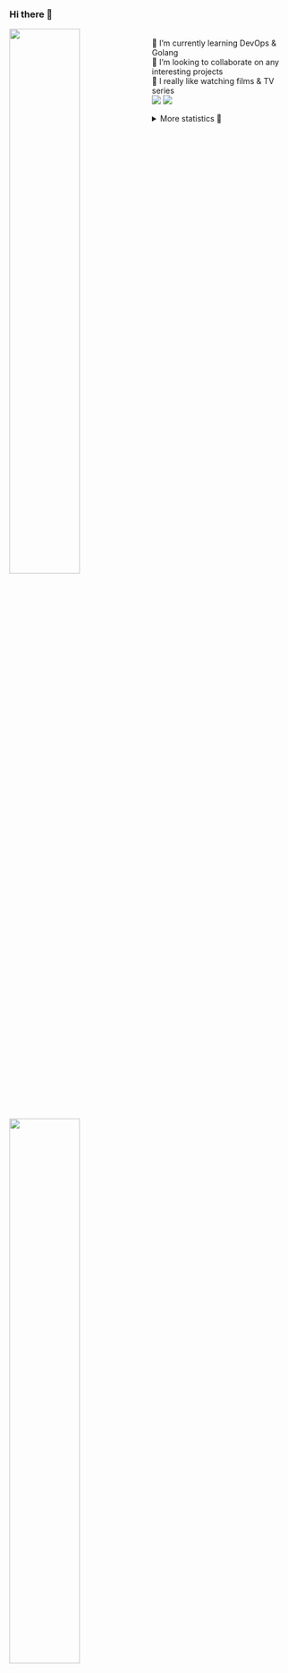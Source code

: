 ### Hi there 👋


[<img align="left" width="50%" src="https://github-readme-stats.vercel.app/api?username=rufusnufus&hide=issues&show_icons=true&count_private=true&theme=transparent&title_color=FF6F40&text_color=FBF9F8&icon_color=F48242&hide_border=true&hide_title=true#gh-dark-mode-only">](https://metrics.lecoq.io/rufusnufus#gh-dark-mode-only)
[<img align="left" width="50%" src="https://github-readme-stats.vercel.app/api?username=rufusnufus&hide=issues&show_icons=true&count_private=true&theme=transparent&title_color=FF6533&text_color=4D4644&icon_color=FF8038&hide_border=true&hide_title=true#gh-light-mode-only">](https://metrics.lecoq.io/rufusnufus#gh-light-mode-only)

<p>
  <br>
  🌱 I’m currently learning DevOps & Golang</br>
  👯 I’m looking to collaborate on any interesting projects</br>
  🎥 I really like watching films & TV series</br>
  <a href="https://linkedin.com/in/rufusnufus"><img src="https://img.shields.io/badge/linkedin-0077B5.svg?style=for-the-badge&logo=linkedin&logoColor=white"/></a>
  <a href="https://t.me/rufusnufus"><img src="https://img.shields.io/badge/-telegram-black?style=for-the-badge&color=blue&logo=telegram"/></a>
</p>

<p text-align="left">
<details>
  <summary>More statistics 👀</summary><br/>

<!--START_SECTION:waka-->
![Code Time](http://img.shields.io/badge/Code%20Time-762%20hrs%2040%20mins-blue)

![Profile Views](http://img.shields.io/badge/Profile%20Views-0-blue)

**I'm an Early 🐤** 

```text
🌞 Morning                5115 commits        █████░░░░░░░░░░░░░░░░░░░░   20.25 % 
🌆 Daytime                14883 commits       ███████████████░░░░░░░░░░   58.91 % 
🌃 Evening                4705 commits        █████░░░░░░░░░░░░░░░░░░░░   18.62 % 
🌙 Night                  561 commits         █░░░░░░░░░░░░░░░░░░░░░░░░   02.22 % 
```
📅 **I'm Most Productive on Wednesday** 

```text
Monday                   5360 commits        █████░░░░░░░░░░░░░░░░░░░░   21.22 % 
Tuesday                  4290 commits        ████░░░░░░░░░░░░░░░░░░░░░   16.98 % 
Wednesday                5546 commits        █████░░░░░░░░░░░░░░░░░░░░   21.95 % 
Thursday                 4579 commits        █████░░░░░░░░░░░░░░░░░░░░   18.12 % 
Friday                   4364 commits        ████░░░░░░░░░░░░░░░░░░░░░   17.27 % 
Saturday                 636 commits         █░░░░░░░░░░░░░░░░░░░░░░░░   02.52 % 
Sunday                   489 commits         ░░░░░░░░░░░░░░░░░░░░░░░░░   01.94 % 
```


📊 **This Week I Spent My Time On** 

```text
💬 Programming Languages: 
YAML                     3 hrs 37 mins       █████████████████████████   100.00 % 

🔥 Editors: 
VS Code                  3 hrs 37 mins       █████████████████████████   100.00 % 
```

**I Mostly Code in Go** 

```text
Go                       17 repos            ████░░░░░░░░░░░░░░░░░░░░░   17.00 % 
Python                   14 repos            ████░░░░░░░░░░░░░░░░░░░░░   14.00 % 
Smarty                   5 repos             █░░░░░░░░░░░░░░░░░░░░░░░░   05.00 % 
Shell                    3 repos             █░░░░░░░░░░░░░░░░░░░░░░░░   03.00 % 
Kotlin                   2 repos             ░░░░░░░░░░░░░░░░░░░░░░░░░   02.00 % 
```




 Last Updated on 30/04/2024 00:54:10 UTC
<!--END_SECTION:waka-->

</details>
</p>
